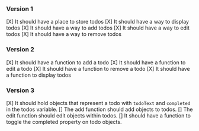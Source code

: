 ### Version 1
[X] It should have a place to store todos
[X] It should have a way to display todos
[X] It should have a way to add todos
[X] It should have a way to edit todos
[X] It should have a way to remove todos

### Version 2
[X] It should have a function to add a todo
[X] It should have a function to edit a todo
[X] It should have a function to remove a todo
[X] It should have a function to display todos

### Version 3
[X] It should hold objects that represent a todo with `todoText` and 
`completed` in the todos variable.
[] The add function should add objects to todos.
[] The edit function should edit objects within todos.
[] It should have a function to toggle the completed property on todo objects.